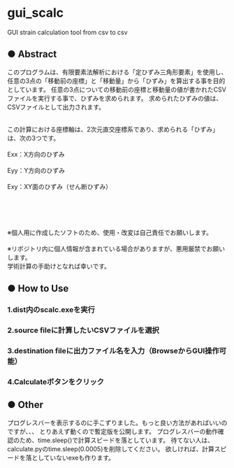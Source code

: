 # gui_scalc
GUI strain calculation tool from csv to csv

## ● Abstract 
このプログラムは、有限要素法解析における「定ひずみ三角形要素」を使用し、任意の3点の「移動前の座標」と「移動量」から「ひずみ」を算出する事を目的としています。
任意の3点についての移動前の座標と移動量の値が書かれたCSVファイルを実行する事で、ひずみを求められます。
求められたひずみの値は、CSVファイルとして出力されます。<br><br>

この計算における座標軸は、2次元直交座標系であり、求められる「ひずみ」は、次の3つです。<br><br>
Exx：X方向のひずみ<br><br>
Eyy：Y方向のひずみ<br><br>
Exy：XY面のひずみ（せん断ひずみ）<br><br>
<br><br>
<br><br>
※個人用に作成したソフトのため、使用・改変は自己責任でお願いします。<br><br>
※リポジトリ内に個人情報が含まれている場合がありますが、悪用厳禁でお願いします。<br>
学術計算の手助けとなれば幸いです。

## ● How to Use
### 1.dist内のscalc.exeを実行
### 2.source fileに計算したいCSVファイルを選択
### 3.destination fileに出力ファイル名を入力（BrowseからGUI操作可能）
### 4.Calculateボタンをクリック

## ● Other
プログレスバーを表示するのに手こずりました。もっと良い方法があればいいのですが、、、
とりあえず動くので暫定版を公開します。
プログレスバーの動作確認のため、time.sleep()で計算スピードを落としています。
待てない人は、calculate.pyのtime.sleep(0.0005)を削除してください。
欲しければ、計算スピードを落としていないexeも作ります。
